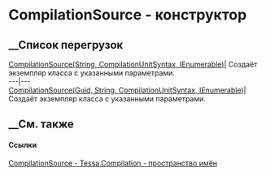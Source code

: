 # CompilationSource - конструктор
##  __Список перегрузок
[CompilationSource(String, CompilationUnitSyntax,
IEnumerable<String>)](M_Tessa_Compilation_CompilationSource__ctor_1.htm)|
Создаёт экземпляр класса с указанными параметрами.  
---|---  
[CompilationSource(Guid, String, CompilationUnitSyntax,
IEnumerable<String>)](M_Tessa_Compilation_CompilationSource__ctor.htm)|
Создаёт экземпляр класса с указанными параметрами.  
## __См. также
#### Ссылки
[CompilationSource - ](T_Tessa_Compilation_CompilationSource.htm)
[Tessa.Compilation - пространство имён](N_Tessa_Compilation.htm)
